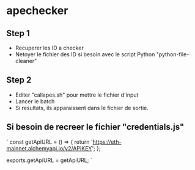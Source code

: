 # apechecker

## Step 1
- Recuperer les ID a checker
- Netoyer le fichier des ID si besoin avec le script Python "python-file-cleaner"

## Step 2
- Editer "callapes.sh" pour mettre le fichier d'input
- Lancer le batch
- Si resultats, ils apparaissent dans le fichier de sortie.

## Si besoin de recreer le fichier "credentials.js"
`
const getApiURL = () => {
    return 'https://eth-mainnet.alchemyapi.io/v2/APIKEY';
  };
  
exports.getApiURL = getApiURL;
`